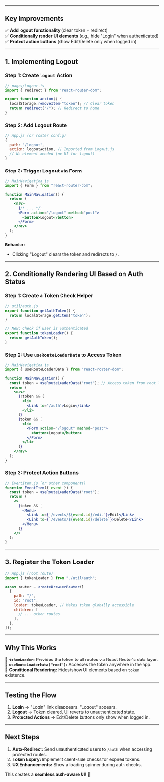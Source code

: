 
---

## **Key Improvements**  
✅ **Add logout functionality** (clear token + redirect)  
✅ **Conditionally render UI elements** (e.g., hide "Login" when authenticated)  
✅ **Protect action buttons** (show Edit/Delete only when logged in)  

---

## **1. Implementing Logout**  
### **Step 1: Create `logout` Action**  
```jsx
// pages/Logout.js
import { redirect } from "react-router-dom";

export function action() {
  localStorage.removeItem("token"); // Clear token
  return redirect("/"); // Redirect to home
}
```

### **Step 2: Add Logout Route**  
```jsx
// App.js (or router config)
{
  path: "/logout",
  action: logoutAction, // Imported from Logout.js
  // No element needed (no UI for logout)
}
```

### **Step 3: Trigger Logout via Form**  
```jsx
// MainNavigation.js
import { Form } from "react-router-dom";

function MainNavigation() {
  return (
    <nav>
      {/* ... */}
      <Form action="/logout" method="post">
        <button>Logout</button>
      </Form>
    </nav>
  );
}
```

**Behavior:**  
- Clicking "Logout" clears the token and redirects to `/`.  

---

## **2. Conditionally Rendering UI Based on Auth Status**  
### **Step 1: Create a Token Check Helper**  
```jsx
// util/auth.js
export function getAuthToken() {
  return localStorage.getItem("token");
}

// New: Check if user is authenticated
export function tokenLoader() {
  return getAuthToken();
}
```

### **Step 2: Use `useRouteLoaderData` to Access Token**  
```jsx
// MainNavigation.js
import { useRouteLoaderData } from "react-router-dom";

function MainNavigation() {
  const token = useRouteLoaderData("root"); // Access token from root loader
  return (
    <nav>
      {!token && (
        <li>
          <Link to="/auth">Login</Link>
        </li>
      )}
      {token && (
        <li>
          <Form action="/logout" method="post">
            <button>Logout</button>
          </Form>
        </li>
      )}
    </nav>
  );
}
```

### **Step 3: Protect Action Buttons**  
```jsx
// EventItem.js (or other components)
function EventItem({ event }) {
  const token = useRouteLoaderData("root");
  return (
    <>
      {token && (
        <Menu>
          <Link to={`/events/${event.id}/edit`}>Edit</Link>
          <Link to={`/events/${event.id}/delete`}>Delete</Link>
        </Menu>
      )}
    </>
  );
}
```

---

## **3. Register the Token Loader**  
```jsx
// App.js (root route)
import { tokenLoader } from "./util/auth";

const router = createBrowserRouter([
  {
    path: "/",
    id: "root",
    loader: tokenLoader, // Makes token globally accessible
    children: [
      // ... other routes
    ],
  },
]);
```

---

## **Why This Works**  
🔹 **`tokenLoader`:** Provides the token to all routes via React Router's data layer.  
🔹 **`useRouteLoaderData("root")`:** Accesses the token anywhere in the app.  
🔹 **Conditional Rendering:** Hides/show UI elements based on `token` existence.  

---

## **Testing the Flow**  
1. **Login** → "Login" link disappears, "Logout" appears.  
2. **Logout** → Token cleared, UI reverts to unauthenticated state.  
3. **Protected Actions** → Edit/Delete buttons only show when logged in.  

---

## **Next Steps**  
1. **Auto-Redirect:** Send unauthenticated users to `/auth` when accessing protected routes.  
2. **Token Expiry:** Implement client-side checks for expired tokens.  
3. **UX Enhancements:** Show a loading spinner during auth checks.  

This creates a **seamless auth-aware UI**! 🎉